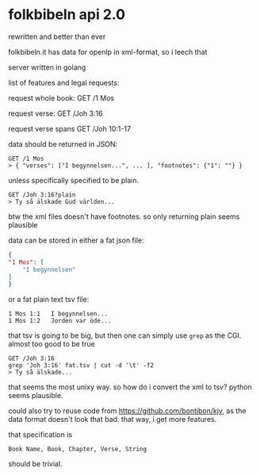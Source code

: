 # folkbibeln api 2.0

rewritten and better than ever

folkbibeln.it has data for openlp in xml-format, so i leech that

server written in golang

list of features and legal requests:

request whole book:
	GET /1 Mos

request verse:
	GET /Joh 3:16

request verse spans
	GET /Joh 10:1-17

data should be returned in JSON:

	GET /1 Mos
	> { "verses": ["I begynnelsen...", ... ], "footnotes": {"1": ""} }

unless specifically specified to be plain.

	GET /Joh 3:16?plain
	> Ty så älskade Gud världen...

btw the xml files doesn't have footnotes. so only returning plain seems plausible

data can be stored in either a fat json file:

```json
{
"1 Mos": [
	"I begynnelsen"
]
}
```

or a fat plain text tsv file:

```
1 Mos 1:1	I begynnelsen...
1 Mos 1:2	Jorden var öde...
```

that tsv is going to be big, but then one can simply use `grep` as the CGI. almost too good to be true

	GET /Joh 3:16
	grep 'Joh 3:16' fat.tsv | cut -d '\t' -f2
	> Ty så älskade...

that seems the most unixy way.
so how do i convert the xml to tsv? python seems plausible.

could also try to reuse code from https://github.com/bontibon/kjv, as the data format doesn't look that bad. that way, i get more features.

that specification is

	Book Name, Book, Chapter, Verse, String

should be trivial.
